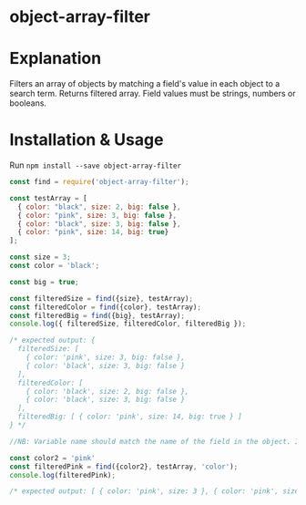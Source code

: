 # object-array-filter

# Explanation 

Filters an array of objects by matching a field's value in each object to a search term. Returns filtered array. Field values must be strings, numbers or booleans. 

# Installation & Usage

Run `npm install --save object-array-filter`

```javascript
const find = require('object-array-filter');

const testArray = [
  { color: "black", size: 2, big: false },
  { color: "pink", size: 3, big: false },
  { color: "black", size: 3, big: false },
  { color: "pink", size: 14, big: true}
];

const size = 3;
const color = 'black';

const big = true;

const filteredSize = find({size}, testArray);
const filteredColor = find({color}, testArray);
const filteredBig = find({big}, testArray);
console.log({ filteredSize, filteredColor, filteredBig });

/* expected output: {
  filteredSize: [
    { color: 'pink', size: 3, big: false },
    { color: 'black', size: 3, big: false }
  ],
  filteredColor: [
    { color: 'black', size: 2, big: false },
    { color: 'black', size: 3, big: false }
  ],
  filteredBig: [ { color: 'pink', size: 14, big: true } ]
} */

//NB: Variable name should match the name of the field in the object. If the variable name does not match the field name, the following syntax must be used

const color2 = 'pink'
const filteredPink = find({color2}, testArray, 'color');
console.log(filteredPink);

/* expected output: [ { color: 'pink', size: 3 }, { color: 'pink', size: 14 } ] */

```